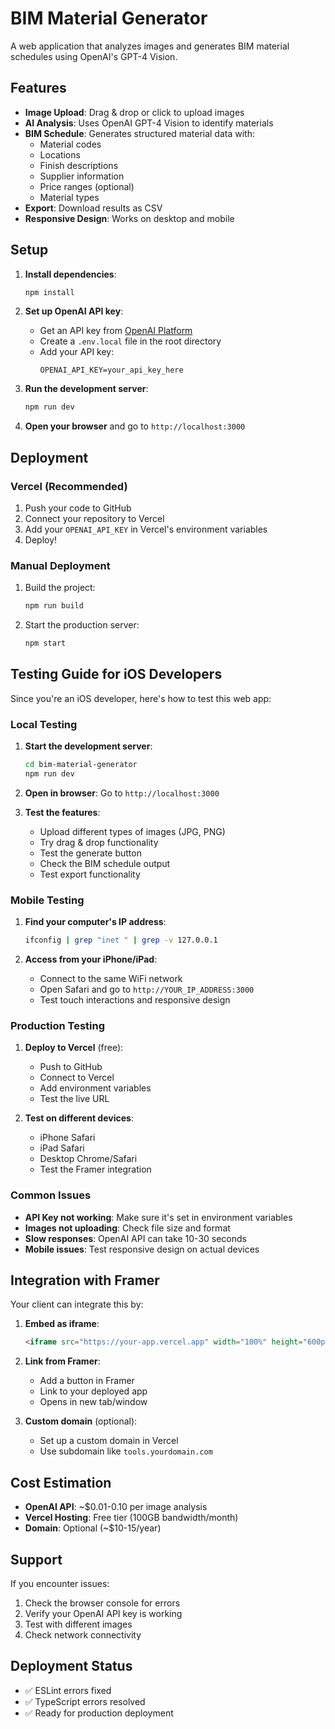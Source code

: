 # BIM Material Generator

A web application that analyzes images and generates BIM material schedules using OpenAI's GPT-4 Vision.

## Features

- **Image Upload**: Drag & drop or click to upload images
- **AI Analysis**: Uses OpenAI GPT-4 Vision to identify materials
- **BIM Schedule**: Generates structured material data with:
  - Material codes
  - Locations
  - Finish descriptions
  - Supplier information
  - Price ranges (optional)
  - Material types
- **Export**: Download results as CSV
- **Responsive Design**: Works on desktop and mobile

## Setup

1. **Install dependencies**:
   ```bash
   npm install
   ```

2. **Set up OpenAI API key**:
   - Get an API key from [OpenAI Platform](https://platform.openai.com/api-keys)
   - Create a `.env.local` file in the root directory
   - Add your API key:
     ```
     OPENAI_API_KEY=your_api_key_here
     ```

3. **Run the development server**:
   ```bash
   npm run dev
   ```

4. **Open your browser** and go to `http://localhost:3000`

## Deployment

### Vercel (Recommended)

1. Push your code to GitHub
2. Connect your repository to Vercel
3. Add your `OPENAI_API_KEY` in Vercel's environment variables
4. Deploy!

### Manual Deployment

1. Build the project:
   ```bash
   npm run build
   ```

2. Start the production server:
   ```bash
   npm start
   ```

## Testing Guide for iOS Developers

Since you're an iOS developer, here's how to test this web app:

### Local Testing

1. **Start the development server**:
   ```bash
   cd bim-material-generator
   npm run dev
   ```

2. **Open in browser**: Go to `http://localhost:3000`

3. **Test the features**:
   - Upload different types of images (JPG, PNG)
   - Try drag & drop functionality
   - Test the generate button
   - Check the BIM schedule output
   - Test export functionality

### Mobile Testing

1. **Find your computer's IP address**:
   ```bash
   ifconfig | grep "inet " | grep -v 127.0.0.1
   ```

2. **Access from your iPhone/iPad**:
   - Connect to the same WiFi network
   - Open Safari and go to `http://YOUR_IP_ADDRESS:3000`
   - Test touch interactions and responsive design

### Production Testing

1. **Deploy to Vercel** (free):
   - Push to GitHub
   - Connect to Vercel
   - Add environment variables
   - Test the live URL

2. **Test on different devices**:
   - iPhone Safari
   - iPad Safari
   - Desktop Chrome/Safari
   - Test the Framer integration

### Common Issues

- **API Key not working**: Make sure it's set in environment variables
- **Images not uploading**: Check file size and format
- **Slow responses**: OpenAI API can take 10-30 seconds
- **Mobile issues**: Test responsive design on actual devices

## Integration with Framer

Your client can integrate this by:

1. **Embed as iframe**:
   ```html
   <iframe src="https://your-app.vercel.app" width="100%" height="600px"></iframe>
   ```

2. **Link from Framer**:
   - Add a button in Framer
   - Link to your deployed app
   - Opens in new tab/window

3. **Custom domain** (optional):
   - Set up a custom domain in Vercel
   - Use subdomain like `tools.yourdomain.com`

## Cost Estimation

- **OpenAI API**: ~$0.01-0.10 per image analysis
- **Vercel Hosting**: Free tier (100GB bandwidth/month)
- **Domain**: Optional (~$10-15/year)

## Support

If you encounter issues:
1. Check the browser console for errors
2. Verify your OpenAI API key is working
3. Test with different images
4. Check network connectivity

## Deployment Status
- ✅ ESLint errors fixed
- ✅ TypeScript errors resolved  
- ✅ Ready for production deployment